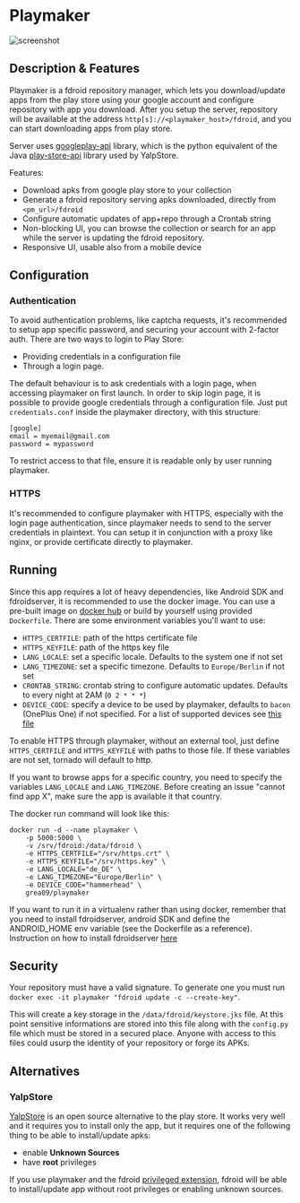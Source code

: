 # Playmaker

![screenshot](https://github.com/NoMore201/playmaker/raw/master/example.png)

## Description & Features

Playmaker is a fdroid repository manager, which lets you download/update apps from the play store using your google account
and configure repository with app you download. After you setup the server, repository will be available at the address 
`http[s]://<playmaker_host>/fdroid`, and you can start downloading apps from play store.

Server uses [googleplay-api](https://github.com/NoMore201/googleplay-api) library, which is the python equivalent of the Java [play-store-api](https://github.com/yeriomin/play-store-api) library used by YalpStore.

Features:
* Download apks from google play store to your collection
* Generate a fdroid repository serving apks downloaded, directly from `<pm_url>/fdroid`
* Configure automatic updates of app+repo through a Crontab string
* Non-blocking UI, you can browse the collection or search for an app while the server is updating the fdroid
repository.
* Responsive UI, usable also from a mobile device

## Configuration

### Authentication

To avoid authentication problems, like captcha requests, it's recommended to setup app specific password, and securing your account with 2-factor auth. There are two ways to login to Play Store:

- Providing credentials in a configuration file
- Through a login page.

The default behaviour is to ask credentials with a login page, when accessing playmaker on first launch. In order to skip login page, it is possible to provide google credentials through a configuration file. Just put `credentials.conf` inside the playmaker directory, with this structure:

```
[google]
email = myemail@gmail.com
password = mypassword
```

To restrict access to that file, ensure it is readable only by user running playmaker.

### HTTPS

It's recommended to configure playmaker with HTTPS, especially with the login page authentication, since playmaker needs to send to the server credentials in plaintext. You can setup it in conjunction with a proxy like nginx, or provide certificate directly to playmaker.

## Running

Since this app requires a lot of heavy dependencies, like Android SDK and fdroidserver, it is recommended to use the docker image.
You can use a pre-built image on [docker hub](https://hub.docker.com/r/nomore201/playmaker/builds/) or build by yourself using provided `Dockerfile`.
There are some environment variables you'll want to use:

- `HTTPS_CERTFILE`: path of the https certificate file
- `HTTPS_KEYFILE`: path of the https key file
- `LANG_LOCALE`: set a specific locale. Defaults to the system one if not set
- `LANG_TIMEZONE`: set a specific timezone. Defaults to `Europe/Berlin` if not set
- `CRONTAB_STRING`: crontab string to configure automatic updates. Defaults to every night at 2AM (`0 2 * * *`)
- `DEVICE_CODE`: specify a device to be used by playmaker, defaults to `bacon` (OnePlus One) if not specified. For
a list of supported devices see [this file](https://raw.githubusercontent.com/NoMore201/googleplay-api/master/gpapi/device.properties)

To enable HTTPS through playmaker, without an external tool, just define `HTTPS_CERTFILE`
and `HTTPS_KEYFILE` with paths to those file. If these variables are not set, tornado will default to http.

If you want to browse apps for a specific country, you need to specify the variables `LANG_LOCALE` and `LANG_TIMEZONE`.
Before creating an issue "cannot find app X", make sure the app is available it that country.

The docker run command will look like this:
```
docker run -d --name playmaker \
    -p 5000:5000 \
    -v /srv/fdroid:/data/fdroid \
    -e HTTPS_CERTFILE="/srv/https.crt" \
    -e HTTPS_KEYFILE="/srv/https.key" \
    -e LANG_LOCALE="de_DE" \
    -e LANG_TIMEZONE="Europe/Berlin" \
    -e DEVICE_CODE="hammerhead" \
    grea09/playmaker
```

If you want to run it in a virtualenv rather than using docker, remember that you need to install fdroidserver,
android SDK and define the ANDROID\_HOME env variable (see the Dockerfile as a reference).
Instruction on how to install fdroidserver [here](https://f-droid.org/docs/Installing_the_Server_and_Repo_Tools/)

## Security

Your repository must have a valid signature. To generate one you must run `docker exec -it playmaker "fdroid update -c --create-key"`. 

This will create a key storage in the `/data/fdroid/keystore.jks` file. At this point sensitive informations are stored into this file along with the `config.py` file which must be stored in a secured place. Anyone with access to this files could usurp the identity of your repository or forge its APKs.

## Alternatives

### YalpStore

[YalpStore](https://github.com/yeriomin/YalpStore) is an open source alternative to the play store.
It works very well and it requires you to install only the app, but it requires one of the
following thing to be able to install/update apks:

- enable **Unknown Sources**
- have **root** privileges

If you use playmaker and the fdroid [privileged extension](https://gitlab.com/fdroid/privileged-extension),
fdroid will be able to install/update app without root privileges or enabling unknown sources.
